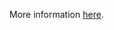 More information [here](https://docs.prismacloud.io/en/enterprise-edition/policy-reference/aws-policies/aws-general-policies/bc-aws-general-37).
